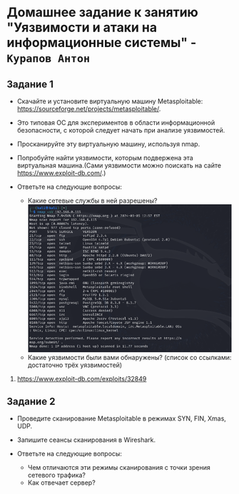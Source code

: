 # Домашнее задание к занятию "Уязвимости и атаки на информационные системы" - `Курапов Антон`

## Задание 1
* Скачайте и установите виртуальную машину Metasploitable: https://sourceforge.net/projects/metasploitable/.
* Это типовая ОС для экспериментов в области информационной безопасности, с которой следует начать при анализе уязвимостей.
* Просканируйте эту виртуальную машину, используя nmap.
* Попробуйте найти уязвимости, которым подвержена эта виртуальная машина.(Сами уязвимости можно поискать на сайте https://www.exploit-db.com/.)
* Ответьте на следующие вопросы:

  *  Какие сетевые службы в ней разрешены?
![alt text](https://github.com/AntonKurapov66/is_01_hw/blob/main/img/1_1.PNG)
  *  Какие уязвимости были вами обнаружены? (список со ссылками: достаточно трёх уязвимостей)
 1. https://www.exploit-db.com/exploits/32849

## Задание 2
* Проведите сканирование Metasploitable в режимах SYN, FIN, Xmas, UDP.
* Запишите сеансы сканирования в Wireshark.
* Ответьте на следующие вопросы:

  *  Чем отличаются эти режимы сканирования с точки зрения сетевого трафика?
  *  Как отвечает сервер?

